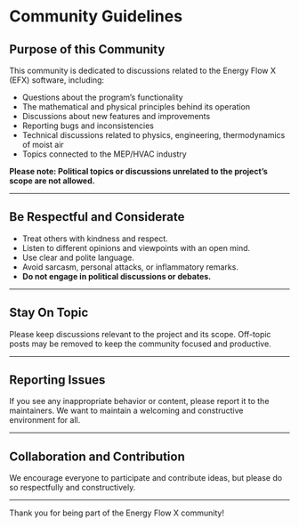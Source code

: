 # Community Guidelines

## Purpose of this Community

This community is dedicated to discussions related to the Energy Flow X (EFX) software, including:

- Questions about the program’s functionality
- The mathematical and physical principles behind its operation
- Discussions about new features and improvements
- Reporting bugs and inconsistencies
- Technical discussions related to physics, engineering, thermodynamics of moist air
- Topics connected to the MEP/HVAC industry

**Please note: Political topics or discussions unrelated to the project’s scope are not allowed.**

---

## Be Respectful and Considerate

- Treat others with kindness and respect.
- Listen to different opinions and viewpoints with an open mind.
- Use clear and polite language.
- Avoid sarcasm, personal attacks, or inflammatory remarks.
- **Do not engage in political discussions or debates.**

---

## Stay On Topic

Please keep discussions relevant to the project and its scope. Off-topic posts may be removed to keep the community focused and productive.

---

## Reporting Issues

If you see any inappropriate behavior or content, please report it to the maintainers. We want to maintain a welcoming and constructive environment for all.

---

## Collaboration and Contribution

We encourage everyone to participate and contribute ideas, but please do so respectfully and constructively.

---

Thank you for being part of the Energy Flow X community!
